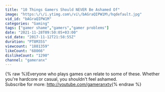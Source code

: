 ```yaml
---
title: "10 Things Gamers Should NEVER Be Ashamed Of"
image: "https:\/\/i.ytimg.com\/vi\/bAGraQIPW1M\/hqdefault.jpg"
vid_id: "bAGraQIPW1M"
categories: "Gaming"
tags: ["gamer shame","gamers","gamer problems"]
date: "2021-11-28T09:50:05+03:00"
vid_date: "2017-11-12T21:58:55Z"
duration: "PT8M35S"
viewcount: "1881359"
likeCount: "68066"
dislikeCount: "1290"
channel: "gameranx"
---
```

{% raw %}Everyone who plays games can relate to some of these. Whether you're hardcore or casual, you shouldn't feel ashamed.<br />Subscribe for more: <a rel="nofollow" target="blank" href="http://youtube.com/gameranxtv">http://youtube.com/gameranxtv</a>{% endraw %}
